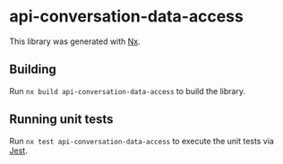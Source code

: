# api-conversation-data-access

This library was generated with [Nx](https://nx.dev).

## Building

Run `nx build api-conversation-data-access` to build the library.

## Running unit tests

Run `nx test api-conversation-data-access` to execute the unit tests via [Jest](https://jestjs.io).
